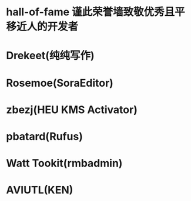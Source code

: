 # hall-of-fame 谨此荣誉墙致敬优秀且平移近人的开发者
# Drekeet(纯纯写作)
# Rosemoe(SoraEditor)
# zbezj(HEU KMS Activator)
# pbatard(Rufus)
# Watt Tookit(rmbadmin)
# AVIUTL(KEN)
